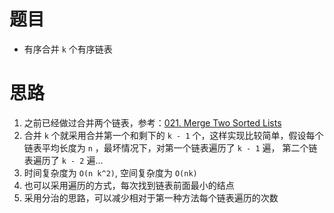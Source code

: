 # 题目
* 有序合并 `k` 个有序链表
# 思路
1. 之前已经做过合并两个链表，参考：[021. Merge Two Sorted Lists](https://github.com/gytBibble/LeetCode/tree/master/021.%20Merge%20Two%20Sorted%20Lists)
2. 合并 `k` 个就采用合并第一个和剩下的 `k - 1` 个，这样实现比较简单，假设每个链表平均长度为 `n` ，最坏情况下，对第一个链表遍历了 `k - 1` 遍， 第二个链表遍历了 `k - 2` 遍...
3. 时间复杂度为 `O(n k^2)`, 空间复杂度为 `O(nk)`
4. 也可以采用遍历的方式，每次找到链表前面最小的结点
5. 采用分治的思路，可以减少相对于第一种方法每个链表遍历的次数